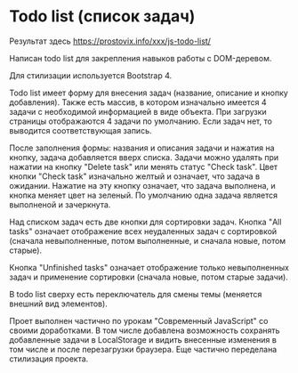 # Todo list (список задач)

Результат здесь https://prostovix.info/xxx/js-todo-list/

Написан todo list для закрепления навыков работы с DOM-деревом.

Для стилизации используется Bootstrap 4.

Todo list имеет форму для внесения задач (название, описание и кнопку добавления).
Также есть массив, в котором изначально имеется 4 задачи с необходимой информацией в виде объекта.
При загрузки страницы отображаются 4 задачи по умолчанию.
Если задач нет, то выводится соответствующая запись.

После заполнения формы: названия и описания задачи и нажатия на кнопку, задача добавляется вверх списка.
Задачи можно удалять при нажатии на кнопку "Delete task" или менять статус "Check task".
Цвет кнопки "Check task" изначально желтый и означает, что задача в ожидании. Нажатие на эту кнопку означает, что задача выполнена, и кнопка меняет цвет на зеленый.
По умолчанию одна задача является выполненой и зачеркнута.

Над списком задач есть две кнопки для сортировки задач.
Кнопка "All tasks" означает отображение всех неудаленных задач с сортировкой (сначала невыполненные, потом выполненные, и сначала новые, потом старые).

Кнопка "Unfinished tasks" означает отображение только невыполненных задач и применение сортировки (сначала новые, потом старые задачи).

В todo list сверху есть переключатель для смены темы (меняется внешний вид элементов).

Проет выполнен частично по урокам "Современный JavaScript" со своими доработками.
В том числе добавлена возможность сохранять добавленные задачи в LocalStorage и видить внесенные изменения в том числе и после перезагрузки браузера.
Еще частично переделана стилизация проекта.

